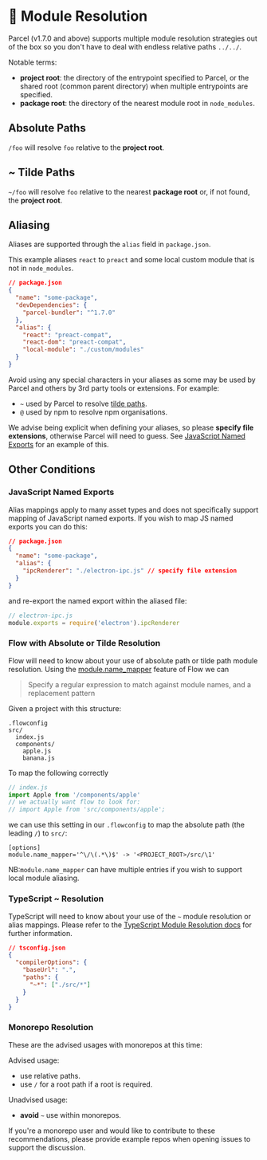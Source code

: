 # 📔 Module Resolution

Parcel (v1.7.0 and above) supports multiple module resolution strategies out of the box so you don't have to deal with endless relative paths `../../`.

Notable terms:

- **project root**: the directory of the entrypoint specified to Parcel, or the shared root (common parent directory) when multiple entrypoints are specified.
- **package root**: the directory of the nearest module root in `node_modules`.

## Absolute Paths

`/foo` will resolve `foo` relative to the **project root**.

## ~ Tilde Paths

`~/foo` will resolve `foo` relative to the nearest **package root** or, if not found, the **project root**.

## Aliasing

Aliases are supported through the `alias` field in `package.json`.

This example aliases `react` to `preact` and some local custom module that is not in `node_modules`.

```json
// package.json
{
  "name": "some-package",
  "devDependencies": {
    "parcel-bundler": "^1.7.0"
  },
  "alias": {
    "react": "preact-compat",
    "react-dom": "preact-compat",
    "local-module": "./custom/modules"
  }
}
```

Avoid using any special characters in your aliases as some may be used by Parcel and others by 3rd party tools or extensions. For example:

- `~` used by Parcel to resolve [tilde paths](#~-tilde-paths).
- `@` used by npm to resolve npm organisations.

We advise being explicit when defining your aliases, so please **specify file extensions**, otherwise Parcel will need to guess. See [JavaScript Named Exports](#JavaScript-Named-Exports) for an example of this.

## Other Conditions

### JavaScript Named Exports

Alias mappings apply to many asset types and does not specifically support mapping of JavaScript named exports. If you wish to map JS named exports you can do this:

```json
// package.json
{
  "name": "some-package",
  "alias": {
    "ipcRenderer": "./electron-ipc.js" // specify file extension
  }
}
```

and re-export the named export within the aliased file:

```js
// electron-ipc.js
module.exports = require('electron').ipcRenderer
```

### Flow with Absolute or Tilde Resolution

Flow will need to know about your use of absolute path or tilde path module resolution. Using the [module.name_mapper](https://flow.org/en/docs/config/options/#toc-module-name-mapper-regex-string) feature of Flow we can

> Specify a regular expression to match against module names, and a replacement pattern

Given a project with this structure:

```
.flowconfig
src/
  index.js
  components/
    apple.js
    banana.js
```

To map the following correctly

```javascript
// index.js
import Apple from '/components/apple'
// we actually want flow to look for:
// import Apple from 'src/components/apple';
```

we can use this setting in our `.flowconfig` to map the absolute path (the leading `/`) to `src/`:

```
[options]
module.name_mapper='^\/\(.*\)$' -> '<PROJECT_ROOT>/src/\1'
```

NB:`module.name_mapper` can have multiple entries if you wish to support local module aliasing.

### TypeScript ~ Resolution

TypeScript will need to know about your use of the `~` module resolution or alias mappings. Please refer to the [TypeScript Module Resolution docs](https://www.typescriptlang.org/docs/handbook/module-resolution.html) for further information.

```json
// tsconfig.json
{
  "compilerOptions": {
    "baseUrl": ".",
    "paths": {
      "~*": ["./src/*"]
    }
  }
}
```

### Monorepo Resolution

These are the advised usages with monorepos at this time:

Advised usage:

- use relative paths.
- use `/` for a root path if a root is required.

Unadvised usage:

- **avoid** `~` use within monorepos.

If you're a monorepo user and would like to contribute to these recommendations, please provide example repos when opening issues to support the discussion.
